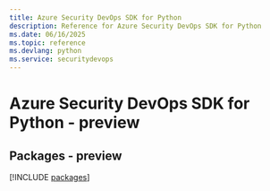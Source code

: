 ```yaml
---
title: Azure Security DevOps SDK for Python
description: Reference for Azure Security DevOps SDK for Python
ms.date: 06/16/2025
ms.topic: reference
ms.devlang: python
ms.service: securitydevops
---
```

# Azure Security DevOps SDK for Python - preview
## Packages - preview
[!INCLUDE [packages](security-devops-index.md)]